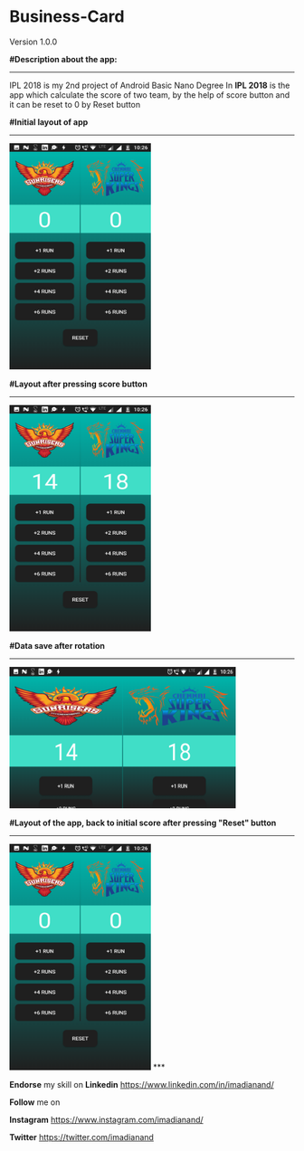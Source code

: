 # Business-Card
Version 1.0.0

**#Description about the app:**
***
IPL 2018 is my 2nd project of Android Basic Nano Degree
In **IPL 2018** is the app which calculate the score of two team, by the help of score button and it can be reset to 0 by Reset button

**#Initial layout of app**
***
<img src="app/src/main/res/drawable/initial.png" width="250" height="400">

**#Layout after pressing score button**
***
<img src="app/src/main/res/drawable/afterscore.png" width="250" height="400">

**#Data save after rotation**
***
<img src="app/src/main/res/drawable/afterrotation.png" width="400" height="250">

**#Layout of the app, back to initial score after pressing "Reset" button**
***
<img src="app/src/main/res/drawable/initial.png" width="250" height="400">
***

**Endorse** my skill on **Linkedin** https://www.linkedin.com/in/imadianand/

**Follow** me on 

**Instagram** https://www.instagram.com/imadianand/

**Twitter** https://twitter.com/imadianand
